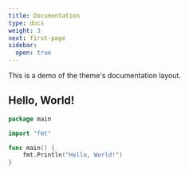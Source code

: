 ```yaml
---
title: Documentation
type: docs
weight: 3
next: first-page
sidebar:
  open: true
---
```


This is a demo of the theme's documentation layout.

## Hello, World!

```go {filename="main.go"}
package main

import "fmt"

func main() {
    fmt.Println("Hello, World!")
}
```
